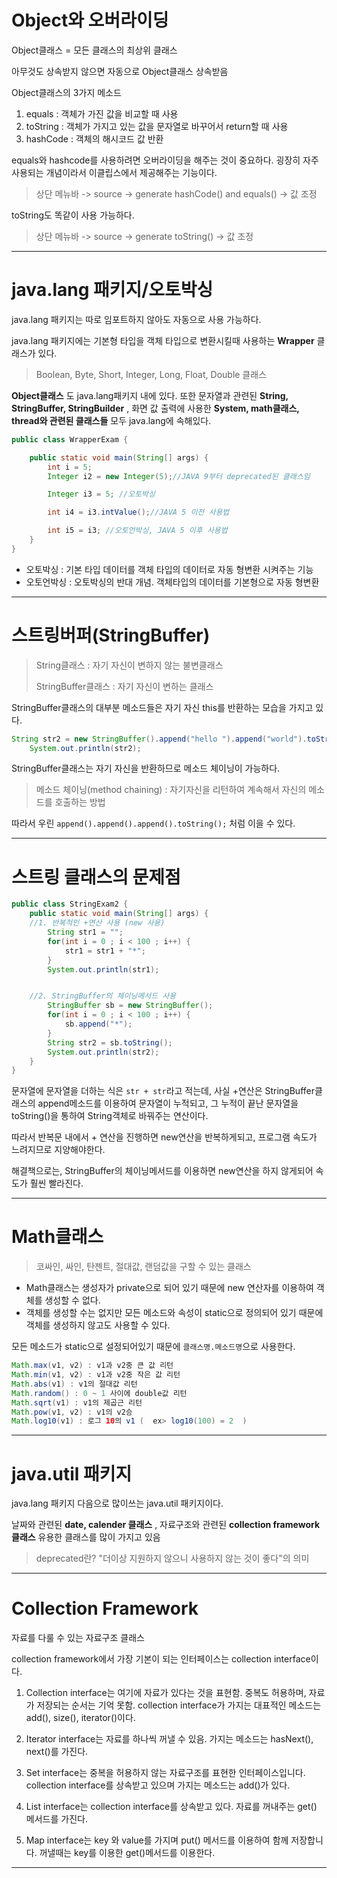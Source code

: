 # Object와 오버라이딩

Object클래스 = 모든 클래스의 최상위 클래스

아무것도 상속받지 않으면 자동으로 Object클래스 상속받음

Object클래스의 3가지 메소드
1. equals : 객체가 가진 값을 비교할 때 사용
2. toString : 객체가 가지고 있는 값을 문자열로 바꾸어서 return할 때 사용
3. hashCode : 객체의 해시코드 값 반환

equals와 hashcode를 사용하려면 오버라이딩을 해주는 것이 중요하다. 굉장히 자주 사용되는 개념이라서 이클립스에서 제공해주는 기능이다.
> 상단 메뉴바 -> source -> generate hashCode() and equals() -> 값 조정

toString도 똑같이 사용 가능하다.
> 상단 메뉴바 -> source -> generate toString() -> 값 조정
- - -
# java.lang 패키지/오토박싱

java.lang 패키지는 따로 임포트하지 않아도 자동으로 사용 가능하다.

java.lang 패키지에는 기본형 타입을 객체 타입으로 변환시킬때 사용하는 **Wrapper** 클래스가 있다.
>Boolean, Byte, Short, Integer, Long, Float, Double 클래스

__Object클래스__ 도 java.lang패키지 내에 있다. 또한 문자열과 관련된 __String, StringBuffer, StringBuilder__ , 화면 값 출력에 사용한 __System, math클래스, thread와 관련된 클래스들__ 모두 java.lang에 속해있다.
```java
public class WrapperExam {

	public static void main(String[] args) {
		int i = 5;
		Integer i2 = new Integer(5);//JAVA 9부터 deprecated된 클래스임

		Integer i3 = 5; //오토박싱

		int i4 = i3.intValue();//JAVA 5 이전 사용법

		int i5 = i3; //오토언박싱, JAVA 5 이후 사용법
	}
}
```
- 오토박싱 : 기본 타입 데이터를 객체 타입의 데이터로 자동 형변환 시켜주는 기능
- 오토언박싱 : 오토박싱의 반대 개념. 객체타입의 데이터를 기본형으로 자동 형변환
- - -
# 스트링버퍼(StringBuffer)
>String클래스 : 자기 자신이 변하지 않는 불변클래스
>
>StringBuffer클래스 : 자기 자신이 변하는 클래스

StringBuffer클래스의 대부분 메소드들은 자기 자신 this를 반환하는 모습을 가지고 있다.

```java
String str2 = new StringBuffer().append("hello ").append("world").toString();
	System.out.println(str2);
```
StringBuffer클래스는 자기 자신을 반환하므로 메소드 체이닝이 가능하다.
>메소드 체이닝(method chaining) : 자기자신을 리턴하여 계속해서 자신의 메소드를 호출하는 방법

따라서 우린 ```append().append().append().toString();``` 처럼 이을 수 있다.
- - -
# 스트링 클래스의 문제점

```java
public class StringExam2 {
	public static void main(String[] args) {
    //1. 반복적인 +연산 사용 (new 사용)
		String str1 = "";
		for(int i = 0 ; i < 100 ; i++) {
			str1 = str1 + "*";
		}
		System.out.println(str1);


    //2. StringBuffer의 체이닝메서드 사용
		StringBuffer sb = new StringBuffer();
		for(int i = 0 ; i < 100 ; i++) {
			sb.append("*");
		}
		String str2 = sb.toString();
		System.out.println(str2);
	}
}
```
문자열에 문자열을 더하는 식은 ```str + str```라고 적는데, 사실 +연산은 StringBuffer클래스의 append메소드를 이용하여 문자열이 누적되고, 그 누적이 끝난 문자열을 toString()을 통하여 String객체로 바꿔주는 연산이다.

따라서 반복문 내에서 + 연산을 진행하면 new연산을 반복하게되고, 프로그램 속도가 느려지므로 지양해야한다.

해결책으로는, StringBuffer의 체이닝메서드를 이용하면 new연산을 하지 않게되어 속도가 훨씬 빨라진다.
- - -
# Math클래스
>코싸인, 싸인, 탄젠트, 절대값, 랜덤값을 구할 수 있는 클래스

- Math클래스는 생성자가 private으로 되어 있기 때문에 new 연산자를 이용하여 객체를 생성할 수 없다.
- 객체를 생성할 수는 없지만 모든 메소드와 속성이 static으로 정의되어 있기 때문에 객체를 생성하지 않고도 사용할 수 있다.

모든 메소드가 static으로 설정되어있기 때문에 ```클래스명.메소드명```으로 사용한다.

```java
Math.max(v1, v2) : v1과 v2중 큰 값 리턴
Math.min(v1, v2) : v1과 v2중 작은 값 리턴
Math.abs(v1) : v1의 절대값 리턴
Math.random() : 0 ~ 1 사이에 double값 리턴
Math.sqrt(v1) : v1의 제곱근 리턴
Math.pow(v1, v2) : v1의 v2승
Math.log10(v1) : 로그 10의 v1 (  ex> log10(100) = 2  )
```
- - -
# java.util 패키지

java.lang 패키지 다음으로 많이쓰는 java.util 패키지이다.

날짜와 관련된 **date, calender 클래스** , 자료구조와 관련된 **collection framework클래스** 유용한 클래스를 많이 가지고 있음

>deprecated란? "더이상 지원하지 않으니 사용하지 않는 것이 좋다"의 의미
- - -
# Collection Framework

자료를 다룰 수 있는 자료구조 클래스

collection framework에서 가장 기본이 되는 인터페이스는 collection interface이다.

1. Collection interface는 여기에 자료가 있다는 것을 표현함. 중복도 허용하며, 자료가 저장되는 순서는 기억 못함. collection interface가 가지는 대표적인 메소드는 add(), size(), iterator()이다.

2. Iterator interface는 자료를 하나씩 꺼낼 수 있음. 가지는 메소드는 hasNext(), next()를 가진다.

3. Set interface는 중복을 허용하지 않는 자료구조를 표현한 인터페이스입니다. collection interface를 상속받고 있으며 가지는 메소드는 add()가 있다.

4. List interface는 collection interface를 상속받고 있다. 자료를 꺼내주는 get() 메서드를 가진다.

5. Map interface는 key 와 value를 가지며 put() 메서드를 이용하여 함께 저장합니다. 꺼낼때는 key를 이용한 get()메서드를 이용한다.
- - -
# 
